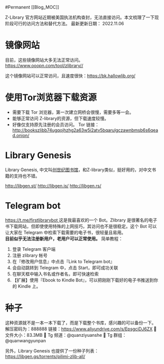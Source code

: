 #Permanent
[[Blog_MOC]] 

Z-Library 官方网站近期被美国执法机构查封，无法直接访问。本文梳理了一下现阶段可行的访问方法和替代方法。
最新更新日期： 2022.11.06

# 镜像网站
目前，这些镜像网站大多无法正常访问。
https://www.ooopn.com/tool/zlibrary//

这个镜像网站可以正常访问，且速度很快：https://bk.hallowlib.org/
# 使用Tor浏览器下载资源
- 需要下载 Tor 浏览器，第一次建立网桥会很慢，需要多等一会。
- 能够正常访问 Z-library的资源，但下载速度较慢。
- 好像仅支持原先注册的会员访问。
Tor 链接：http://bookszlibb74ugqojhzhg2a63w5i2atv5bqarulgczawnbmsb6s6qead.onion/

# Library Genesis
Library Genesis, 中文叫[创世纪图书馆](https://zh.wikipedia.org/wiki/%E5%88%9B%E4%B8%96%E7%BA%AA%E5%9B%BE%E4%B9%A6%E9%A6%86)，和Z-library类似，挺好用的，对中文书籍的支持也不错。

http://libgen.st/
http://libgen.is/
http://libgen.rs/

# Telegram bot
[https://t.me/firstlibrarybot  ](https://t.me/firstlibrarybot)
这是我最喜欢的一个 Bot。Zlibrary 是很著名的电子书下载网站，但即使使用特殊的上网技巧，其访问也不是很稳定。这个 Bot 可以让大家在 Telegram 中检索下载需要的电子书，很轻量且易用。  
**目前似乎无法注册新用户，老用户可以正常使用。**
简单教程：
1.  登录 Telegram 客户端
2.  注册 zlibrary 帐号
3.  在『修改用户信息』中点击『Link to Telegram bot』
4.  会自动跳转到 Telegram 中，点击 Start，即可成功关联
5.  在聊天框中输入书名或作者名，即可快速检索
6.  【扩展】使用『Ebook to Kindle Bot』，可以把刚刚下载好的电子书推送到你的 Kindle 上。
# 种子
这种资源就不是一本一本下载了，而是下载整个书库，感兴趣的可以备份一下。
解压密码为：888888
链接：https://www.aliyundrive.com/s/EpsgciDJ6ZX
📁 文件大小：83.3MB
📢 Tg 频道：@quanziyuanshe
👥 Tg 群组：@quanwangyunpan

另外，Library Genesis 也提供了一份种子列表：https://libgen.gs/torrents/pilimi-zlib-all/